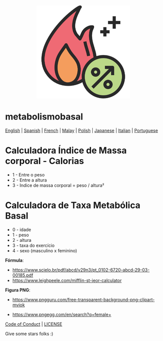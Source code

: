<p align="center"><img src="./public/images/calcCal.png" alt="metabolismo-basal-icon" width="300px"/></p>

# metabolismobasal

[English](/public/locales/en-US/README_EN.md) | [Spanish](/public/locales/es-ES/README_ES.md) | [French](/public/locales/fr-FR/README_FR.md) | [Malay](/public/locales/my-MY/README_MS.md) | [Polish](/public/locales/pl-PL/README_PL.md) | [Japanese](/public/locales/ja-JP/README_ja.md) | [Italian](/public/locales/it-IT/README_IT.md) | [Portuguese](/public/locales/pt-BR/README_BR.md)

# Calculadora Índice de Massa corporal - Calorias

- 1 - Entre o peso
- 2 - Entre a altura
- 3 - Indice de massa corporal = peso / altura²

# Calculadora de Taxa Metabólica Basal

- 0 - idade
- 1 - peso
- 2 - altura
- 3 - taxa do exercício
- 4 - sexo (masculino x feminino)

**Fórmula**:

- https://www.scielo.br/pdf/abcd/v29n3/pt_0102-6720-abcd-29-03-00185.pdf
- https://www.leighpeele.com/mifflin-st-jeor-calculator

**Figura PNG**:

- https://www.pngguru.com/free-transparent-background-png-clipart-mviok

- https://www.pngegg.com/en/search?q=female+

[Code of Conduct](CODE_OF_CONDUCT.md) | [LICENSE](LICENSE)

Give some stars folks :)
